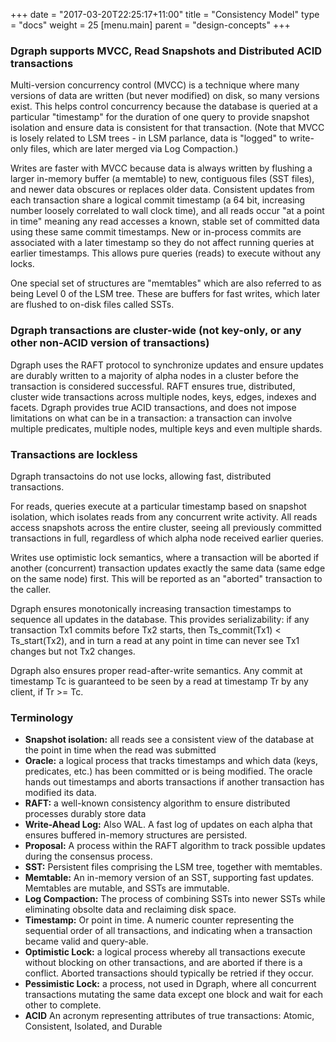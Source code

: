 +++
date = "2017-03-20T22:25:17+11:00"
title = "Consistency Model"
type = "docs"
weight = 25
[menu.main]
    parent = "design-concepts"
+++

### Dgraph supports MVCC, Read Snapshots and Distributed ACID transactions
Multi-version concurrency control (MVCC) is a technique where many versions of data are written (but never modified) on disk, so many versions exist. This helps control concurrency because the database is queried at a particular "timestamp" for the duration of one query to provide snapshot isolation and ensure data is consistent for that transaction. (Note that MVCC is losely related to LSM trees - in LSM parlance, data is "logged" to write-only files, which are later merged via Log Compaction.)

Writes are faster with MVCC because data is always written by flushing a larger in-memory buffer (a memtable) to new, contiguous files (SST files), and newer data obscures or replaces older data. Consistent updates from each transaction share a logical commit timestamp (a 64 bit, increasing number loosely correlated to wall clock time), and all reads occur "at a point in time" meaning any read accesses a known, stable set of committed data using these same commit timestamps. New or in-process commits are associated with a later timestamp so they do not affect running queries at earlier timestamps. This allows pure queries (reads) to execute without any locks.

One special set of structures are "memtables" which are also referred to as being Level 0 of the LSM tree. These are buffers for fast writes, which later are flushed to on-disk files called SSTs.

### Dgraph transactions are cluster-wide (not key-only, or any other non-ACID version of transactions)
Dgraph uses the RAFT protocol to synchronize updates and ensure updates are durably written to a majority of alpha nodes in a cluster before the transaction is considered successful. RAFT ensures true, distributed, cluster wide transactions across multiple nodes, keys, edges, indexes and facets. Dgraph provides true ACID transactions, and does not impose limitations on what can be in a transaction: a transaction can involve multiple predicates, multiple nodes, multiple keys and even multiple shards.

### Transactions are lockless
Dgraph transactoins do not use locks, allowing fast, distributed transactions.

For reads, queries execute at a particular timestamp based on snapshot isolation, which isolates reads from any concurrent write activity. All reads access snapshots across the entire cluster, seeing all previously committed transactions in full, regardless of which alpha node received earlier queries.

Writes use optimistic lock semantics, where a transaction will be aborted if another (concurrent) transaction updates exactly the same data (same edge on the same node) first. This will be reported as an "aborted" transaction to the caller.

Dgraph ensures monotonically increasing transaction timestamps to sequence all updates in the database. This provides serializability: if any transaction Tx1 commits before Tx2 starts, then Ts_commit(Tx1) < Ts_start(Tx2), and in turn a read at any point in time can never see Tx1 changes but not Tx2 changes.

Dgraph also ensures proper read-after-write semantics. Any commit at timestamp Tc is guaranteed to be seen by a read at timestamp Tr by any client, if Tr >= Tc.

### Terminology

- **Snapshot isolation:** all reads see a consistent view of the database at the point in time when the read was submitted
- **Oracle:** a logical process that tracks timestamps and which data (keys, predicates, etc.) has been committed or is being modified. The oracle hands out timestamps and aborts transactions if another transaction has modified its data.
- **RAFT:** a well-known consistency algorithm to ensure distributed processes durably store data
- **Write-Ahead Log:** Also WAL. A fast log of updates on each alpha that ensures buffered in-memory structures are persisted.
- **Proposal:** A process within the RAFT algorithm to track possible updates during the consensus process.
- **SST:** Persistent files comprising the LSM tree, together with memtables.
- **Memtable:** An in-memory version of an SST, supporting fast updates. Memtables are mutable, and SSTs are immutable.
- **Log Compaction:** The process of combining SSTs into newer SSTs while eliminating obsolte data and reclaiming disk space.
- **Timestamp:** Or point in time. A numeric counter representing the sequential order of all transactions, and indicating when a transaction became valid and query-able.
- **Optimistic Lock:** a logical process whereby all transactions execute without blocking on other transactions, and are aborted if there is a conflict. Aborted transactions should typically be retried if they occur.
- **Pessimistic Lock:** a process, not used in Dgraph, where all concurrent transactions mutating the same data except one block and wait for each other to complete.
- **ACID** An acronym representing attributes of true transactions: Atomic, Consistent, Isolated, and Durable
